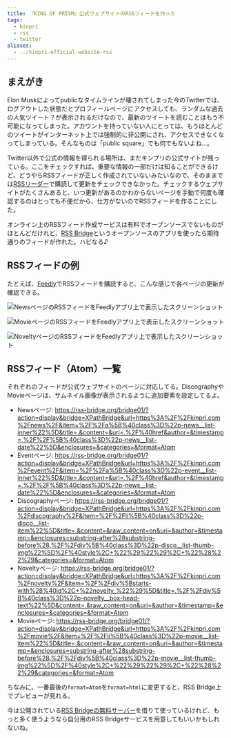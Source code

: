 ```yaml
---
title: 『KING OF PRISM』公式ウェブサイトのRSSフィードを作った
tags:
  - kinpri
  - rss
  - twitter
aliases:
  - ../kinpri-official-website-rss
---
```

 
## まえがき

Elon Muskによってpublicなタイムラインが壊されてしまった今のTwitterでは、ログアウトした状態だとプロフィールページにアクセスしても、ランダムな過去の人気ツイート？が表示されるだけなので、最新のツイートを読むことはもう不可能になってしまった。アカウントを持っていない人にとっては、もうほとんどのツイートがインターネット上では強制的に非公開にされ、アクセスできなくなってしまっている。そんなものは「public square」でも何でもないよね…。

Twitter以外で公式の情報を得られる場所は、まだキンプリの公式サイトが残っている。ここをチェックすれば、重要な情報の一部だけは知ることができるけど、どうやらRSSフィードが正しく作成されていないみたいなので、そのままでは[RSSリーダー](https://ja.wikipedia.org/wiki/RSS)で購読して更新をチェックできなかった。チェックするウェブサイトがたくさんあると、いつ更新があるのかわからないページを手動で何度も確認するのはとっても不便だから、仕方がないのでRSSフィードを作ることにした。

オンライン上のRSSフィード作成サービスは有料でオープンソースでないものがほとんどだけれど、[RSS Bridge](https://rss-bridge.org/)というオープンソースのアプリを使ったら期待通りのフィードが作れた。ハピなる♪

## RSSフィードの例

たとえば、[Feedly](https://feedly.com/)でRSSフィードを購読すると、こんな感じで各ページの更新が確認できる。

![NewsページのRSSフィードをFeedlyアプリ上で表示したスクリーンショット](feedly-news.png)

![MovieページのRSSフィードをFeedlyアプリ上で表示したスクリーンショット](feedly-movie.png)

![NoveltyページのRSSフィードをFeedlyアプリ上で表示したスクリーンショット](``feedly-novelty.png)

## RSSフィード（Atom）一覧

それぞれのフィードが公式ウェブサイトのページに対応してる。DiscographyやMovieページは、サムネイル画像が表示されるように追加要素を設定してるよ。

- Newsページ: https://rss-bridge.org/bridge01/?action=display&bridge=XPathBridge&url=https%3A%2F%2Fkinpri.com%2Fnews%2F&item=%2F%2Fa%5B%40class%3D%22p-news__list-inner%22%5D&title=.&content=&uri=.%2F%40href&author=&timestamp=.%2F%2F%5B%40class%3D%22p-news__list-date%22%5D&enclosures=&categories=&format=Atom
- Eventページ: https://rss-bridge.org/bridge01/?action=display&bridge=XPathBridge&url=https%3A%2F%2Fkinpri.com%2Fevent%2F&item=%2F%2Fa%5B%40class%3D%22p-event__list-inner%22%5D&title=.&content=&uri=.%2F%40href&author=&timestamp=.%2F%2F%5B%40class%3D%22p-news__list-date%22%5D&enclosures=&categories=&format=Atom
- Discographyページ: https://rss-bridge.org/bridge01/?action=display&bridge=XPathBridge&url=https%3A%2F%2Fkinpri.com%2Fdiscography%2F&item=%2F%2Fli%5B%40class%3D%22p-disco__list-item%22%5D&title=.&content=&raw_content=on&uri=&author=&timestamp=&enclosures=substring-after%28substring-before%28.%2F%2Fdiv%5B%40class%3D%22p-disco__list-thumb-img%22%5D%2F%40style%2C+%22%29%22%29%2C+%22%28%22%29&categories=&format=Atom
- Noveltyページ: https://rss-bridge.org/bridge01/?action=display&bridge=XPathBridge&url=https%3A%2F%2Fkinpri.com%2Fnovelty%2F&item=%2F%2Fdiv%5Bstarts-with%28%40id%2C+%22novelty_%22%29%5D&title=.%2F%2Fdiv%5B%40class%3D%22p-novelty__box-head-text%22%5D&content=.&raw_content=on&uri=&author=&timestamp=&enclosures=&categories=&format=Atom
- Movieページ: https://rss-bridge.org/bridge01/?action=display&bridge=XPathBridge&url=https%3A%2F%2Fkinpri.com%2Fmovie%2F&item=%2F%2Fli%5B%40class%3D%22p-movie__list-item%22%5D&title=.&content=&raw_content=on&uri=&author=&timestamp=&enclosures=substring-after%28substring-before%28.%2F%2Fdiv%5B%40class%3D%22p-movie__list-thumb-img%22%5D%2F%40style%2C+%22%29%22%29%2C+%22%28%22%29&categories=&format=Atom

ちなみに、一番最後の`format=Atom`を`format=html`に変更すると、RSS Bridge上でプレビューが見れる。

今は公開されている[RSS Bridgeの無料サーバー](https://rss-bridge.org/bridge01/)を借りて使っているけれど、もっと多く使うようなら自分用のRSS Bridgeサービスを用意してもいいかもしれないね。
